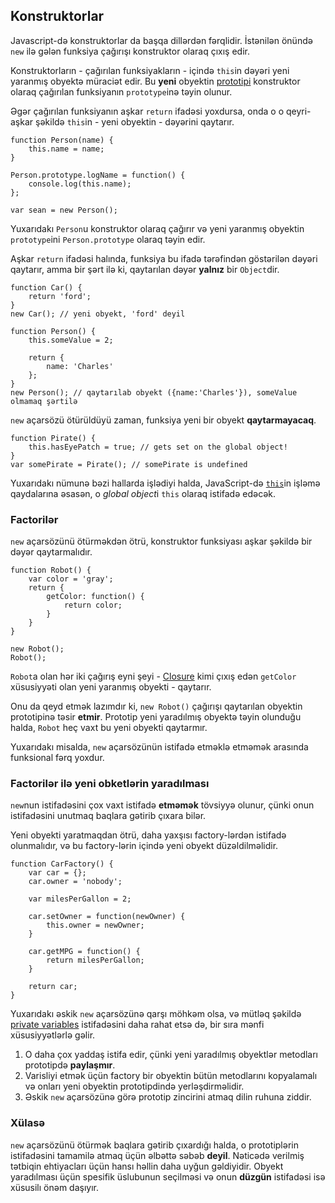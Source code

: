 ## Konstruktorlar

Javascript-də konstruktorlar da başqa dillərdən fərqlidir. İstənilən önündə `new`
ilə gələn funksiya çağırışı konstruktor olaraq çıxış edir.

Konstruktorların - çağırılan funksiyakların - içində `this`in dəyəri yeni yaranmış
obyektə müraciət edir. Bu **yeni** obyektin [prototipi](#object.prototype) konstruktor
olaraq çağırılan funksiyanın `prototype`inə təyin olunur.

Əgər çağırılan funksiyanın aşkar `return` ifadəsi yoxdursa, onda o o qeyri-aşkar
şəkildə `this`in - yeni obyektin - dəyərini qaytarır.

    function Person(name) {
        this.name = name;
    }

    Person.prototype.logName = function() {
        console.log(this.name);
    };

    var sean = new Person();

Yuxarıdakı `Person`u konstruktor olaraq çağırır və yeni yaranmış obyektin
`prototype`ini `Person.prototype` olaraq təyin edir.

Aşkar `return` ifadəsi halında, funksiya bu ifadə tərəfindən göstərilən
dəyəri qaytarır, amma bir şərt ilə ki, qaytarılan dəyər **yalnız** bir 
`Object`dir.

    function Car() {
        return 'ford';
    }
    new Car(); // yeni obyekt, 'ford' deyil

    function Person() {
        this.someValue = 2;

        return {
            name: 'Charles'
        };
    }
    new Person(); // qaytarılab obyekt ({name:'Charles'}), someValue olmamaq şərtilə

`new` açarsözü ötürüldüyü zaman, funksiya yeni bir obyekt **qaytarmayacaq**.

    function Pirate() {
        this.hasEyePatch = true; // gets set on the global object!
    }
    var somePirate = Pirate(); // somePirate is undefined

Yuxarıdakı nümunə bəzi hallarda işlədiyi halda, JavaScript-də 
[`this`](#function.this)in işləmə qaydalarına əsasən, o
*global object*i `this` olaraq istifadə edəcək.

### Factorilər

`new` açarsözünü ötürməkdən ötrü, konstruktor funksiyası aşkar şəkildə bir dəyər
qaytarmalıdır.

    function Robot() {
        var color = 'gray';
        return {
            getColor: function() {
                return color;
            }
        }
    }

    new Robot();
    Robot();

`Robot`a olan hər iki çağırış eyni şeyi  - [Closure](#function.closures) 
kimi çıxış edən `getColor` xüsusiyyəti olan yeni yaranmış obyekti - qaytarır.

Onu da qeyd etmək lazımdır ki, `new Robot()` çağırışı qaytarılan obyektin
prototipinə təsir **etmir**. Prototip yeni yaradılmış obyektə təyin olunduğu
halda, `Robot` heç vaxt bu yeni obyekti qaytarmır.

Yuxarıdakı misalda, `new` açarsözünün istifadə etməklə etməmək arasında
funksional fərq yoxdur.

### Factorilər ilə yeni obketlərin yaradılması

`new`nun istifadəsini çox vaxt istifadə **etməmək** tövsiyyə olunur, çünki
onun istifadəsini unutmaq baqlara gətirib çıxara bilər.

Yeni obyekti yaratmaqdan ötrü, daha yaxşısı factory-lərdən istifadə olunmalıdır,
və bu factory-lərin içində yeni obyekt düzəldilməlidir.

    function CarFactory() {
        var car = {};
        car.owner = 'nobody';

        var milesPerGallon = 2;

        car.setOwner = function(newOwner) {
            this.owner = newOwner;
        }

        car.getMPG = function() {
            return milesPerGallon;
        }

        return car;
    }

Yuxarıdakı əskik `new` açarsözünə qarşı möhkəm olsa, və mütləq şəkildə
[private variables](#function.closures) istifadəsini daha rahat etsə də,
bir sıra mənfi xüsusiyyətlərlə gəlir.

 1. O daha çox yaddaş istifa edir, çünki yeni yaradılmış obyektlər metodları 
    prototipdə **paylaşmır**.
 2. Varisliyi etmək üçün factory bir obyektin bütün metodlarını kopyalamalı və
    onları yeni obyektin prototipdində yerləşdirməlidir.
 3. Əskik `new` açarsözünə görə prototip zincirini atmaq dilin ruhuna ziddir.

### Xülasə

`new` açarsözünü ötürmək baqlara gətirib çıxardığı halda, o prototiplərin 
istifadəsini tamamilə atmaq üçün əlbəttə səbəb **deyil**. Nəticədə verilmiş
tətbiqin ehtiyacları üçün hansı həllin daha uyğun gəldiyidir. Obyekt
yaradılması üçün spesifik üslubunun seçilməsi və onun **düzgün** istifadəsi
isə xüsusilı önəm daşıyır.

